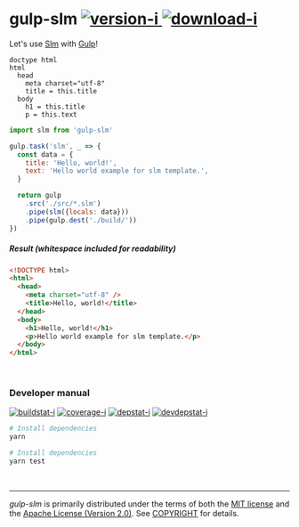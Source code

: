 gulp-slm [![version-i] ![download-i]][npm]
========

Let's use [Slm] with [Gulp]!

```slim
doctype html
html
  head
    meta charset="utf-8"
    title = this.title
  body
    h1 = this.title
    p = this.text
```

```javascript
import slm from 'gulp-slm'

gulp.task('slm', _ => {
  const data = {
    title: 'Hello, world!',
    text: 'Hello world example for slm template.',
  }

  return gulp
    .src('./src/*.slm')
    .pipe(slm({locals: data}))
    .pipe(gulp.dest('./build/'))
})
```

##### Result *(whitespace included for readability)*

```html
<!DOCTYPE html>
<html>
  <head>
    <meta charset="utf-8" />
    <title>Hello, world!</title>
  </head>
  <body>
    <h1>Hello, world!</h1>
    <p>Hello world example for slm template.</p>
  </body>
</html>
```

<br>

### Developer manual

[![buildstat-i]][travis]
[![coverage-i]][coveralls]
[![depstat-i]][david]
[![devdepstat-i]][david]

```bash
# Install dependencies
yarn

# Install dependencies
yarn test
```

<br>

--------

*gulp-slm* is primarily distributed under the terms of both the [MIT license]
and the [Apache License (Version 2.0)]. See [COPYRIGHT] for details.

[Slm]:          https://github.com/slm-lang/slm
[Gulp]:         https://gulpjs.com/
[npm]:          https://npmjs.org/package/gulp-slm
[travis]:       https://travis-ci.org/simnalamburt/gulp-slm
[coveralls]:    https://coveralls.io/r/simnalamburt/gulp-slm
[david]:        https://david-dm.org/simnalamburt/gulp-slm

[version-i]:    https://badgen.net/npm/v/gulp-slm
[download-i]:   https://badgen.net/npm/dt/gulp-slm
[buildstat-i]:  https://badgen.net/travis/simnalamburt/gulp-slm/master
[coverage-i]:   https://badgen.net/coveralls/c/github/simnalamburt/gulp-slm/master
[depstat-i]:    https://badgen.net/david/dep/simnalamburt/gulp-slm
[devdepstat-i]: https://badgen.net/david/dev/simnalamburt/gulp-slm

[MIT license]: LICENSE-MIT
[Apache License (Version 2.0)]: LICENSE-APACHE
[COPYRIGHT]: COPYRIGHT

